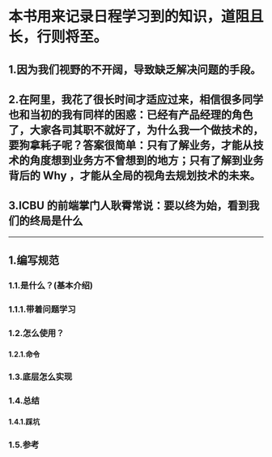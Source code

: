 # 本书用来记录日程学习到的知识，道阻且长，行则将至。

## 1.因为我们视野的不开阔，导致缺乏解决问题的手段。

## 2.在阿里，我花了很长时间才适应过来，相信很多同学也和当初的我有同样的困惑：已经有产品经理的角色了，大家各司其职不就好了，为什么我一个做技术的，要狗拿耗子呢？答案很简单：只有了解业务，才能从技术的角度想到业务方不曾想到的地方；只有了解到业务背后的 Why ，才能从全局的视角去规划技术的未来。

## 3.ICBU 的前端掌门人耿霄常说：要以终为始，看到我们的终局是什么

---

## 1.编写规范

### 1.1.是什么？\(基本介绍\)

### 1.1.1.带着问题学习

### 1.2.怎么使用？

#### 1.2.1.命令

### 1.3.底层怎么实现

### 1.4.总结

#### 1.4.1.踩坑

### 1.5.参考



